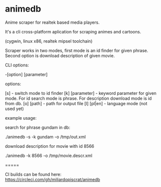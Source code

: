animedb
=======

Anime scraper for realtek based media players.

It's a cli cross-platform aplication for scraping animes and cartoons. 

(cygwin, linux x86, realtek mipsel toolchain)

Scraper works in two modes, first mode is an id finder for given phrase. Second option is download description of given 
movie.

CLI options:

-[option] [parameter]

options:

[s]               - switch mode to id finder 
[k] [parameter]   - keyword parameter for given mode. For id search mode is phrase. For description download mode is id  
                    from db.
[o] [path]        - path for output file
[l] [pl|en]       - language mode (not used yet)

example usage:


search for phrase gundam in db:

./animedb -s -k gundam -o /tmp/out.xml

download description for movie with id 8566

./animedb -k 8566 -o /tmp/movie.descr.xml

=====

CI builds can be found here: https://circleci.com/gh/miliardopiscrat/animedb
